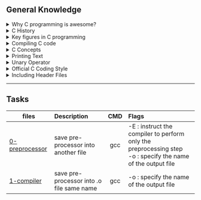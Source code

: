 ## General Knowledge
<details>
<summary> Why C programming is awesome?</summary>

  **C programming is awesome for several reasons:**

1. Portability: C code can be easily ported to different platforms and operating systems without any modifications.
2. Efficiency: C is a low-level language that can be compiled into efficient machine code, making it ideal for system programming and other performance-critical applications.
3. Flexibility: C provides a lot of control over the hardware and memory, allowing programmers to create complex programs with precise control over how the code is executed.
4. Large community: C has a large community of developers who have written a vast amount of code libraries, making it easier to solve problems and write efficient programs.
</details>
<details>
<summary> C History </summary>

 <br>&nbsp;&nbsp;&nbsp; &nbsp;  **C** was invented by **Dennis Ritchie** at Bell Labs in the early 1970s. Ritchie was also one of the co-creators of the Unix operating system.

</details>
<details>
<summary> Key figures in C programming </summary>
- Dennis Ritchie and Brian Kernighan are both computer scientists who worked together at Bell Labs. They co-authored the book "The C Programming Language," which is still considered a seminal work on C programming.
<br> - Linus Torvalds is the creator of the Linux operating system, which was written in C.
</details>
<details>
<summary> Compiling C code </summary>
- When you type `gcc main.c` in a terminal window, the GNU C Compiler (gcc) will compile the source code in the file "main.c" and create an executable file with the same name.
<br>- The default program name when compiling with gcc is "a.out".
<br>- To compile a C program using gcc, you can use the command `gcc source_file.c -o output_file`. This will create an executable file named "output_file" from the source code in "source_file.c".

</details>
<details>
<summary> C Concepts </summary>
- The entry point is the point in the program where the execution begins. In a C program, the entry point is the main function.
<br>- The main function is the starting point of a C program. It is where the program begins executing and typically contains the program's primary logic.
<br>- The return value of the main function influences the return value of the program. A return value of 0 indicates that the program executed successfully, while a non-zero value indicates an error or abnormal termination. The specific values returned by the main function can be used to provide additional information about the nature of the error or termination.
</details>
<details>
<summary> Printing Text </summary>
- To print text in C, you can use the `printf`, `puts`, and `putchar` functions. 
<br>- The `printf` function is used to print formatted text, while the `puts` function is used to print a string of text with a newline character at the end. 
<br>- The `putchar` function is used to print a single character.
</details>
<details>
<summary>  Unary Operator </summary>
- You can use the `sizeof` unary operator to get the size of a specific type. For example, `sizeof(int)` will return the size of an integer in bytes.
</details>
<details>
<summary> Official C Coding Style </summary>
- The official C coding style is defined by the C Programming Language book, which was co-authored by Brian Kernighan and Dennis Ritchie.
<br>- To check your code against this style, you can use the `betty-style` tool.
</details>
<details>
<summary> Including Header Files </summary>
- To find the right header to include in your source code when using a standard library function, you can consult the documentation for that function or library. 
<br>- Typically, the required header file will be listed in the documentation.
</details>

___

## Tasks

| files                                   | Description                          | CMD   |                                Flags                                  |
| --------------------------------------- |:------------------------------------|:-----:| :---------------------------------------------------------------------|
| [0-preprocessor](0-preprocessor)     | save pre-processor into another file |  gcc  | -E : instruct the compiler to perform only the preprocessing step <br>-o : specify the name of the output file                               
| [1-compiler](1-compiler)| save pre-processor into .o file same name| gcc|-o : specify the name of the output file

